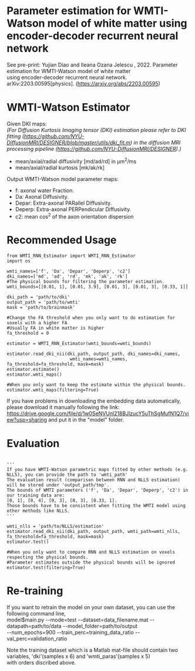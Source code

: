# Parameter estimation for WMTI-Watson model of white matter using encoder-decoder recurrent neural network
See pre-print: Yujian Diao and Ileana Ozana Jelescu , 2022. Parameter estimation for WMTI-Watson model of white matter  
using encoder-decoder recurrent neural network. arXiv:2203.00595[physics]. (https://arxiv.org/abs/2203.00595)


# WMTI-Watson Estimator

Given DKI maps:  
*(For Diffusion Kurtosis Imaging tensor (DKI) estimation please refer to DKI fitting (https://github.com/NYU-DiffusionMRI/DESIGNER/blob/master/utils/dki_fit.m) in the diffusion 
MRI processing pipeline (https://github.com/NYU-DiffusionMRI/DESIGNER).)*
  - mean/axial/radial diffusivity [md/ad/rd] in μm<sup>2</sup>/ms 
  - mean/axial/radial kurtosis [mk/ak/rk] 

Output WMTI-Watson model parameter maps:  
  - f: axonal water Fraction.  
  - Da: Axonal Diffusivity.  
  - Depar: Extra-axonal PARallel Diffusivity.  
  - Deperp: Extra-axonal PERPendicular Diffusivity.  
  - c2: mean cos<sup>2</sup> of the axon orientation dispersion
  
# Recommended Usage
```
from WMTI_RNN_Estimator import WMTI_RNN_Estimator
import os

wmti_names=['f', 'Da', 'Depar', 'Deperp', 'c2']  
dki_names=['md', 'ad', 'rd', 'mk', 'ak', 'rk']  
#The physical bounds for filtering the parameter estimation.
wmti_bounds=[[0.01, 1], [0.01, 3.9], [0.01, 3], [0.01, 3], [0.33, 1]]

dki_path = 'path/to/dki'
output_path = 'path/to/wmti'
mask = 'path/to/brainmask'

#Change the FA threshold when you only want to do estimation for voxels with a higher FA  
#Usually FA in white matter is higher
fa_threshold = 0

estimator = WMTI_RNN_Estimator(wmti_bounds=wmti_bounds)

estimator.read_dki_nii(dki_path, output_path, dki_names=dki_names, 
                        wmti_names=wmti_names, fa_threshold=fa_threshold, mask=mask)
estimator.estimate()
estimator.wmti_maps()

#When you only want to keep the estimate within the physical bounds.
estimator.wmti_maps(filtering=True)
```
     
If you have problems in downloading the embedding data automatically, please download it manually following the link:   
https://drive.google.com/file/d/1w0SeNVUnl218BJlzucY5uThSgMufN1Q7/view?usp=sharing and put it in the "model" folder.
# Evaluation
```

'''
If you have WMTI-Watson parametric maps fitted by other methods (e.g. NLLS), you can provide the path to 'wmti_path'  
The evaluation result (comparison between RNN and NLLS estimation) will be stored under 'output_path/tmp'. 
The bounds of WMTI parameters ('f', 'Da', 'Depar', 'Deperp', 'c2') in our training data are:   
[0, 1], [0, 4], [0, 3], [0, 3], [0.33, 1].    
Those bounds have to be consistent when fitting the WMTI model using other methods like NLLS.
'''

wmti_nlls = 'path/to/NLLS/estimation'
estimator.read_dki_nii(dki_path, output_path, wmti_path=wmti_nlls, fa_threshold=fa_threshold, mask=mask) 
estimator.test()    

#When you only want to compare RNN and NLLS estimation on voxels respecting the physical bounds.
#Parameter estimates outside the physical bounds will be ignored
estimator.test(filtering=True) 
```
# Re-training
If you want to retrain the model on your own dataset, you can use the following command line,  
model$main.py --mode=test --dataset=data_filename.mat --datapath=path/to/data --model_folder=path/to/output  
--num_epochs=900 --train_perc=training_data_ratio --val_perc=validation_ratio  
  
Note the training dataset which is a Matlab mat-file should contain two variables, 'dki'(samples x 6) and 'wmti_paras'(samples x 5)  
with orders discribed above.
